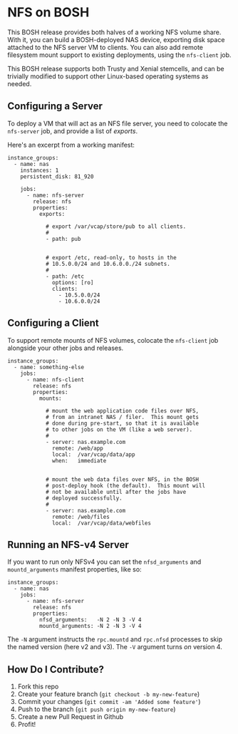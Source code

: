 NFS on BOSH
===========

This BOSH release provides both halves of a working NFS volume
share.  With it, you can build a BOSH-deployed NAS device,
exporting disk space attached to the NFS server VM to clients.
You can also add remote filesystem mount support to existing
deployments, using the `nfs-client` job.

This BOSH release supports both Trusty and Xenial stemcells, and
can be trivially modified to support other Linux-based operating
systems as needed.

Configuring a Server
--------------------

To deploy a VM that will act as an NFS file server, you need to
colocate the `nfs-server` job, and provide a list of _exports_.

Here's an excerpt from a working manifest:

    instance_groups:
      - name: nas
        instances: 1
        persistent_disk: 81_920

        jobs:
          - name: nfs-server
            release: nfs
            properties:
              exports:

                # export /var/vcap/store/pub to all clients.
                #
                - path: pub


                # export /etc, read-only, to hosts in the
                # 10.5.0.0/24 and 10.6.0.0./24 subnets.
                #
                - path: /etc
                  options: [ro]
                  clients:
                    - 10.5.0.0/24
                    - 10.6.0.0/24

Configuring a Client
--------------------

To support remote mounts of NFS volumes, colocate the
`nfs-client` job alongside your other jobs and releases.


    instance_groups:
      - name: something-else
        jobs:
          - name: nfs-client
            release: nfs
            properties:
              mounts:

                # mount the web application code files over NFS,
                # from an intranet NAS / filer.  This mount gets
                # done during pre-start, so that it is available
                # to other jobs on the VM (like a web server).
                #
                - server: nas.example.com
                  remote: /web/app
                  local:  /var/vcap/data/app
                  when:   immediate


                # mount the web data files over NFS, in the BOSH
                # post-deploy hook (the default).  This mount will
                # not be available until after the jobs have
                # deployed successfully.
                #
                - server: nas.example.com
                  remote: /web/files
                  local:  /var/vcap/data/webfiles


Running an NFS-v4 Server
------------------------

If you want to run only NFSv4 you can set the `nfsd_arguments` and
`mountd_arguments` manifest properties, like so:

    instance_groups:
      - name: nas
        jobs:
          - name: nfs-server
            release: nfs
            properties:
              nfsd_arguments:   -N 2 -N 3 -V 4
              mountd_arguments: -N 2 -N 3 -V 4

The `-N` argument instructs the `rpc.mountd` and `rpc.nfsd`
processes to skip the named version (here v2 and v3).  The `-V`
argument turns _on_ version 4.


How Do I Contribute?
--------------------

  1. Fork this repo
  2. Create your feature branch (`git checkout -b my-new-feature`)
  3. Commit your changes (`git commit -am 'Added some feature'`)
  4. Push to the branch (`git push origin my-new-feature`)
  5. Create a new Pull Request in Github
  6. Profit!

